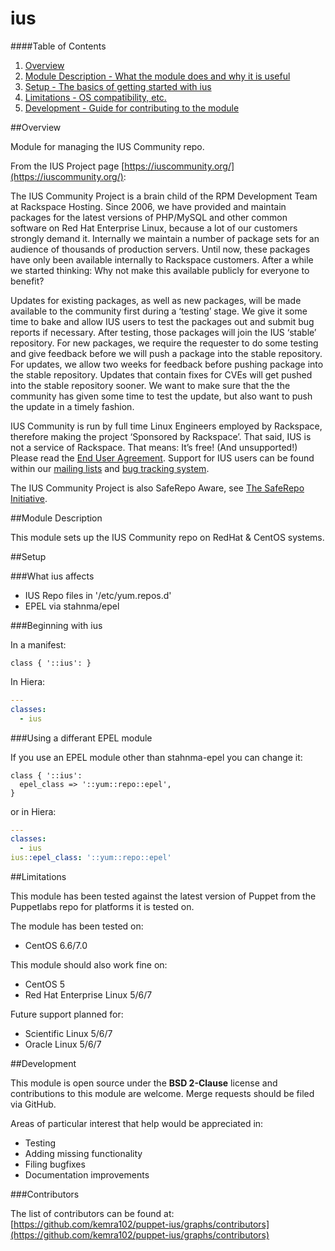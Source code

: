 # ius

####Table of Contents

1. [Overview](#overview)
2. [Module Description - What the module does and why it is useful](#module-description)
3. [Setup - The basics of getting started with ius](#setup)
4. [Limitations - OS compatibility, etc.](#limitations)
5. [Development - Guide for contributing to the module](#development)

##Overview

Module for managing the IUS Community repo.

From the IUS Project page [https://iuscommunity.org/](https://iuscommunity.org/):

The IUS Community Project is a brain child of the RPM Development Team at Rackspace Hosting. Since 2006, we have provided and maintain packages for the latest versions of PHP/MySQL and other common software on Red Hat Enterprise Linux, because a lot of our customers strongly demand it. Internally we maintain a number of package sets for an audience of thousands of production servers. Until now, these packages have only been available internally to Rackspace customers. After a while we started thinking: Why not make this available publicly for everyone to benefit?

Updates for existing packages, as well as new packages, will be made available to the community first during a ‘testing’ stage. We give it some time to bake and allow IUS users to test the packages out and submit bug reports if necessary. After testing, those packages will join the IUS ‘stable’ repository. For new packages, we require the requester to do some testing and give feedback before we will push a package into the stable repository. For updates, we allow two weeks for feedback before pushing package into the stable repository. Updates that contain fixes for CVEs will get pushed into the stable repository sooner. We want to make sure that the the community has given some time to test the update, but also want to push the update in a timely fashion.

IUS Community is run by full time Linux Engineers employed by Rackspace, therefore making the project ‘Sponsored by Rackspace’. That said, IUS is not a service of Rackspace. That means: It’s free! (And unsupported!) Please read the [End User Agreement](http://dl.iuscommunity.org/pub/ius/IUS-COMMUNITY-EUA). Support for IUS users can be found within our [mailing lists](http://launchpad.net/~ius-community) and [bug tracking system](http://bugs.launchpad.net/ius).

The IUS Community Project is also SafeRepo Aware, see [The SafeRepo Initiative](https://iuscommunity.org/pages/TheSafeRepoInitiative.html).

##Module Description

This module sets up the IUS Community repo on RedHat & CentOS systems.

##Setup

###What ius affects

* IUS Repo files in '/etc/yum.repos.d'
* EPEL via stahnma/epel

###Beginning with ius

In a manifest:

```puppet
class { '::ius': }
```

In Hiera:

```yaml
---
classes:
  - ius
```

###Using a differant EPEL module

If you use an EPEL module other than stahnma-epel you can change it:

```puppet
class { '::ius':
  epel_class => '::yum::repo::epel',
}
```

or in Hiera:

```yaml
---
classes:
  - ius
ius::epel_class: '::yum::repo::epel'
```

##Limitations

This module has been tested against the latest version of Puppet from the Puppetlabs repo for platforms it is tested on.

The module has been tested on:

* CentOS 6.6/7.0

This module should also work fine on:

* CentOS 5
* Red Hat Enterprise Linux 5/6/7

Future support planned for:

* Scientific Linux 5/6/7
* Oracle Linux 5/6/7

##Development

This module is open source under the **BSD 2-Clause** license and contributions to this module are welcome. Merge requests should be filed via GitHub.

Areas of particular interest that help would be appreciated in:

* Testing
* Adding missing functionality
* Filing bugfixes
* Documentation improvements

###Contributors

The list of contributors can be found at: [https://github.com/kemra102/puppet-ius/graphs/contributors](https://github.com/kemra102/puppet-ius/graphs/contributors)

